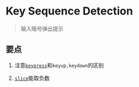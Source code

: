 # Key Sequence Detection

> 输入暗号弹出提示 

## 要点

1. 注意[`keypress`](https://developer.mozilla.org/zh-CN/docs/Web/Events/keypress)和`keyup,keydown`的区别

2. [`slice`](https://developer.mozilla.org/zh-CN/docs/Web/JavaScript/Reference/Global_Objects/Array/slice)能取负数